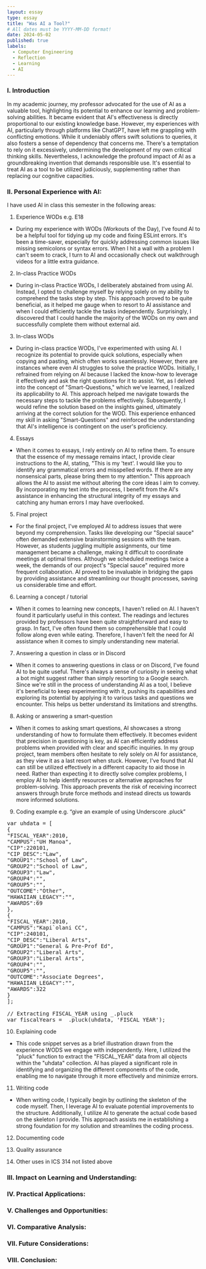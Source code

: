 ```yaml
---
layout: essay
type: essay
title: "Was AI a Tool?"
# All dates must be YYYY-MM-DD format!
date: 2024-05-02
published: true
labels:
  - Computer Engineering
  - Reflection
  - Learning
  - AI
---
```


### I. Introduction
In my academic journey, my professor advocated for the use of AI as a valuable tool, highlighting its potential to enhance our learning and problem-solving abilities. It became evident that AI's effectiveness is directly proportional to our existing knowledge base. However, my experiences with AI, particularly through platforms like ChatGPT, have left me grappling with conflicting emotions. While it undeniably offers swift solutions to queries, it also fosters a sense of dependency that concerns me. There's a temptation to rely on it excessively, undermining the development of my own critical thinking skills. Nevertheless, I acknowledge the profound impact of AI as a groundbreaking invention that demands responsible use. It's essential to treat AI as a tool to be utilized judiciously, supplementing rather than replacing our cognitive capacities.

### II. Personal Experience with AI:
I have used AI in class this semester in the following areas:

1. Experience WODs e.g. E18
- During my experience with WODs (Workouts of the Day), I've found AI to be a helpful tool for tidying up my code and fixing ESLint errors. It's been a time-saver, especially for quickly addressing common issues like missing semicolons or syntax errors. When I hit a wall with a problem I can't seem to crack, I turn to AI and occasionally check out walkthrough videos for a little extra guidance.
2. In-class Practice WODs
- During in-class Practice WODs, I deliberately abstained from using AI. Instead, I opted to challenge myself by relying solely on my ability to comprehend the tasks step by step. This approach proved to be quite beneficial, as it helped me gauge when to resort to AI assistance and when I could efficiently tackle the tasks independently. Surprisingly, I discovered that I could handle the majority of the WODs on my own and successfully complete them without external aid.
3. In-class WODs
- During in-class practice WODs, I've experimented with using AI. I recognize its potential to provide quick solutions, especially when copying and pasting, which often works seamlessly. However, there are instances where even AI struggles to solve the practice WODs. Initially, I refrained from relying on AI because I lacked the know-how to leverage it effectively and ask the right questions for it to assist. Yet, as I delved into the concept of "Smart-Questions," which we've learned, I realized its applicability to AI. This approach helped me navigate towards the necessary steps to tackle the problems effectively. Subsequently, I would refine the solution based on the insights gained, ultimately arriving at the correct solution for the WOD. This experience enhanced my skill in asking "Smart-Questions" and reinforced the understanding that AI's intelligence is contingent on the user's proficiency.
4. Essays
- When it comes to essays, I rely entirely on AI to refine them. To ensure that the essence of my message remains intact, I provide clear instructions to the AI, stating, "This is my 'text'. I would like you to identify any grammatical errors and misspelled words. If there are any nonsensical parts, please bring them to my attention." This approach allows the AI to assist me without altering the core ideas I aim to convey. By incorporating my text into the process, I benefit from the AI's assistance in enhancing the structural integrity of my essays and catching any human errors I may have overlooked.
5. Final project
- For the final project, I've employed AI to address issues that were beyond my comprehension. Tasks like developing our "Special sauce" often demanded extensive brainstorming sessions with the team. However, as students juggling multiple assignments, our time management became a challenge, making it difficult to coordinate meetings at optimal times. Although we scheduled meetings twice a week, the demands of our project's "Special sauce" required more frequent collaboration. AI proved to be invaluable in bridging the gaps by providing assistance and streamlining our thought processes, saving us considerable time and effort.
6. Learning a concept / tutorial
- When it comes to learning new concepts, I haven't relied on AI. I haven't found it particularly useful in this context. The readings and lectures provided by professors have been quite straightforward and easy to grasp. In fact, I've often found them so comprehensible that I could follow along even while eating. Therefore, I haven't felt the need for AI assistance when it comes to simply understanding new material.
7. Answering a question in class or in Discord
- When it comes to answering questions in class or on Discord, I've found AI to be quite useful. There's always a sense of curiosity in seeing what a bot might suggest rather than simply resorting to a Google search. Since we're still in the process of understanding AI as a tool, I believe it's beneficial to keep experimenting with it, pushing its capabilities and exploring its potential by applying it to various tasks and questions we encounter. This helps us better understand its limitations and strengths.
8. Asking or answering a smart-question
- When it comes to asking smart questions, AI showcases a strong understanding of how to formulate them effectively. It becomes evident that precision in questioning is key, as AI can efficiently address problems when provided with clear and specific inquiries. In my group project, team members often hesitate to rely solely on AI for assistance, as they view it as a last resort when stuck. However, I've found that AI can still be utilized effectively in a different capacity to aid those in need. Rather than expecting it to directly solve complex problems, I employ AI to help identify resources or alternative approaches for problem-solving. This approach prevents the risk of receiving incorrect answers through brute force methods and instead directs us towards more informed solutions.
9. Coding example e.g. “give an example of using Underscore .pluck”
<pre lang="javascript">
var uhdata = [
{
"FISCAL_YEAR":2010,
"CAMPUS":"UH Manoa",
"CIP":220101,
"CIP_DESC":"Law",
"GROUP1":"School of Law",
"GROUP2":"School of Law",
"GROUP3":"Law",
"GROUP4":"",
"GROUP5":"",
"OUTCOME":"Other",
"HAWAIIAN_LEGACY":"",
"AWARDS":69
},
{
"FISCAL_YEAR":2010,
"CAMPUS":"Kapi`olani CC",
"CIP":240101,
"CIP_DESC":"Liberal Arts",
"GROUP1":"General & Pre-Prof Ed",
"GROUP2":"Liberal Arts",
"GROUP3":"Liberal Arts",
"GROUP4":"",
"GROUP5":"",
"OUTCOME":"Associate Degrees",
"HAWAIIAN_LEGACY":"",
"AWARDS":322
}
];

// Extracting FISCAL_YEAR using _.pluck
var fiscalYears = _.pluck(uhdata, 'FISCAL_YEAR');
</pre>

10. Explaining code
- This code snippet serves as a brief illustration drawn from the experience WODS we engage with independently. Here, I utilized the "pluck" function to extract the "FISCAL_YEAR" data from all objects within the "uhdata" collection. AI has played a significant role in identifying and organizing the different components of the code, enabling me to navigate through it more effectively and minimize errors.
11. Writing code
- When writing code, I typically begin by outlining the skeleton of the code myself. Then, I leverage AI to evaluate potential improvements to the structure. Additionally, I utilize AI to generate the actual code based on the skeleton I provide. This approach assists me in establishing a strong foundation for my solution and streamlines the coding process.
12. Documenting code

13. Quality assurance

14. Other uses in ICS 314 not listed above


### III. Impact on Learning and Understanding:


### IV. Practical Applications:


### V. Challenges and Opportunities:


### VI. Comparative Analysis:


### VII. Future Considerations:


### VIII. Conclusion: